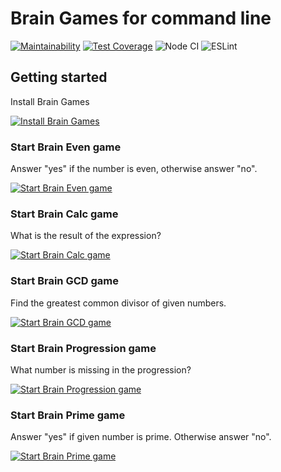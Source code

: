 # Brain Games for command line

[![Maintainability](https://api.codeclimate.com/v1/badges/a99a88d28ad37a79dbf6/maintainability)](https://codeclimate.com/github/codeclimate/codeclimate/maintainability) [![Test Coverage](https://api.codeclimate.com/v1/badges/a99a88d28ad37a79dbf6/test_coverage)](https://codeclimate.com/github/codeclimate/codeclimate/test_coverage) ![Node CI](https://github.com/cgehuzi/hexlet-frontend-1/workflows/Node%20CI/badge.svg) ![ESLint](https://github.com/cgehuzi/hexlet-frontend-1/workflows/ESLint/badge.svg)

## Getting started

Install Brain Games

[![Install Brain Games](https://asciinema.org/a/xnVNYtgO2FtRlv5oBFrx9bbNA.svg)](https://asciinema.org/a/xnVNYtgO2FtRlv5oBFrx9bbNA)

### Start Brain Even game

Answer "yes" if the number is even, otherwise answer "no".

[![Start Brain Even game](https://asciinema.org/a/3gxTMgyghmY2OQC9rbzWYK29J.svg)](https://asciinema.org/a/3gxTMgyghmY2OQC9rbzWYK29J)

### Start Brain Calc game

What is the result of the expression?

[![Start Brain Calc game](https://asciinema.org/a/zLoB2E0NQJy2D6Jr3ZIv5mVy0.svg)](https://asciinema.org/a/zLoB2E0NQJy2D6Jr3ZIv5mVy0)

### Start Brain GCD game

Find the greatest common divisor of given numbers.

[![Start Brain GCD game](https://asciinema.org/a/X8YLWRzUGnrAQGmAZMDQNk1p4.svg)](https://asciinema.org/a/X8YLWRzUGnrAQGmAZMDQNk1p4)

### Start Brain Progression game

What number is missing in the progression?

[![Start Brain Progression game](https://asciinema.org/a/e1B0ee8IufzP14loeSryx0HnU.svg)](https://asciinema.org/a/e1B0ee8IufzP14loeSryx0HnU)

### Start Brain Prime game

Answer "yes" if given number is prime. Otherwise answer "no".

[![Start Brain Prime game](https://asciinema.org/a/RvtSLWPJgNO9LdnA1SdjcyQCO.svg)](https://asciinema.org/a/RvtSLWPJgNO9LdnA1SdjcyQCO)
